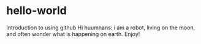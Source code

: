 # hello-world
Introduction to using github
Hi huumnans: i am a robot, living on the moon, and often wonder what is happening on earth. Enjoy!
